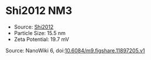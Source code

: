<a name="material" />

# Shi2012 NM3
<script type="application/ld+json">
  {
    "@context": "https://schema.org/",
    "@type": "ChemicalSubstance",
    "@id": "https://egonw.github.io/nanowiki/nanowiki143.html#material",
    "http://purl.org/dc/terms/conformsTo":
      {
        "@type": "CreativeWork",
        "@id": "https://bioschemas.org/profiles/ChemicalSubstance/0.4-RELEASE/"
      },
    "identfier": "143",
    "name": "Shi2012 NM3",
    "url": "https://egonw.github.io/nanowiki/nanowiki143.html#material",
    "sameAs": "http://127.0.0.1/mediawiki/index.php/Special:URIResolver/Shi2012_NM3"
  }
</script>


* Source: [Shi2012](articleShi2012.md)
* Particle Size: 15.5 nm
* Zeta Potential: 19.7 mV


Source: NanoWiki 6, doi:[10.6084/m9.figshare.11897205.v1](https://doi.org/10.6084/m9.figshare.11897205.v1)
